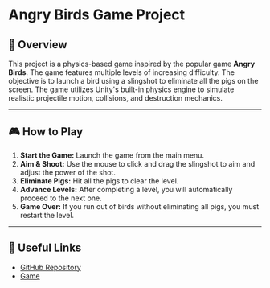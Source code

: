 # Angry Birds Game Project  

## 📖 Overview  
This project is a physics-based game inspired by the popular game **Angry Birds**. The game features multiple levels of increasing difficulty. The objective is to launch a bird using a slingshot to eliminate all the pigs on the screen. The game utilizes Unity's built-in physics engine to simulate realistic projectile motion, collisions, and destruction mechanics.

---

## 🎮 How to Play  
1. **Start the Game:** Launch the game from the main menu.  
2. **Aim & Shoot:** Use the mouse to click and drag the slingshot to aim and adjust the power of the shot.  
3. **Eliminate Pigs:** Hit all the pigs to clear the level.  
4. **Advance Levels:** After completing a level, you will automatically proceed to the next one.  
5. **Game Over:** If you run out of birds without eliminating all pigs, you must restart the level.  


---

## 🔗 Useful Links  
- [GitHub Repository](https://github.com/Make-a-game-R-and-E/angryBird-partA.git)  
- [Game](https://elyasafko.itch.io/week-4-angry-birds)  
